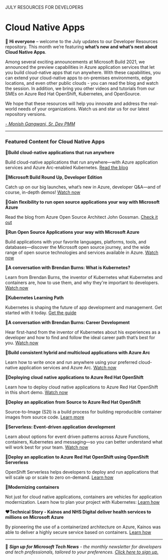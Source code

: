 JULY RESOURCES FOR DEVELOPERS
# Cloud Native Apps 

:wave: **Hi everyone** – welcome to the July updates to our Developer Resources repository. This month we’re featuring **what’s new and what’s next about Cloud Native Apps**. 

Among several exciting announcements at Microsoft Build 2021, we announced the preview capabilities in Azure application services that let you build cloud-native apps that run anywhere. With these capabilities, you can extend your cloud-native apps to on-premises environments, edge locations, and even other public clouds - you can read the blog and watch the session. In addition, we bring you other videos and tutorials from our SMEs on Azure Red Hat OpenShift, Kubernetes, and OpenSource. 

We hope that these resources will help you innovate and address the real-world needs of your organizations. Watch us and star us for our latest repository versions.

*[- Monish Gangwani, Sr. Dev PMM](https://www.linkedin.com/in/monisg/)*  

---

 ### Featured Content for Cloud Native Apps 

:scroll:**Build cloud-native applications that run anywhere**

Build cloud-native applications that run anywhere—with Azure application services and Azure Arc-enabled Kubernetes. [Read the blog ](https://azure.microsoft.com/en-us/blog/build-cloudnative-applications-that-run-anywhere/?ocid=AID3034986)

:cinema:**Microsoft Build Round Up, Developer Edition**

Catch up on our big launches, what’s new in Azure, developer Q&A—and of course, in-depth demos! [Watch now](https://info.microsoft.com/ww-ondemand-microsoft-build-round-up-developer-edition.html?lcid=en-us/?ocid=AID3034986)  

:scroll:**Gain flexibility to run open source applications your way with Microsoft Azure**

Read the blog from Azure Open Source Architect John Gossman. [Check it out](https://azure.microsoft.com/en-us/blog/gain-flexibility-to-run-open-source-applications-your-way-with-microsoft-azure/?ocid=AID3034986)

:cinema:**Run Open Source Applications your way with Microsoft Azure** 

Build applications with your favorite languages, platforms, tools, and databases—discover the Microsoft open source journey, and the wide range of open source technologies and services available in Azure. [Watch now]( https://docs.microsoft.com/en-us/events/build-may-2021/azure/breakouts/brk230/?ocid=AID3034986) 

:cinema:**A conversation with Brendan Burns: What is Kubernetes?** 

Learn from Brendan Burns, the inventor of Kubernetes what Kubernetes and containers are, how to use them, and why they're important to developers. [Watch now](https://www.youtube.com/watch?app=desktop&v=q1PcAawa4Bg&list=PLLasX02E8BPCrIhFrc_ZiINhbRkYMKdPT/?ocid=AID3034986)

:scroll:**Kubernetes Learning Path** 

Kubernetes is shaping the future of app development and management. Get started with it today. [Get the guide](https://azure.microsoft.com/en-us/resources/kubernetes-learning-path/?ocid=AID3034986)

:cinema:**A conversation with Brendan Burns: Career Development**

Hear first-hand from the inventor of Kubernetes about his experiences as a developer and how to find and follow the ideal career path that’s best for you. [Watch now](https://www.youtube.com/watch?app=desktop&v=dCQzrnUYR-c&list=PLLasX02E8BPCrIhFrc_ZiINhbRkYMKdPT&index=2/?ocid=AID3034986)    

:cinema:**Build consistent hybrid and multicloud applications with Azure Arc**

Learn how to write once and run anywhere using your preferred cloud-native application services and Azure Arc. [Watch now](https://docs.microsoft.com/en-us/events/build-may-2021/azure/breakouts/brk233/?ocid=AID3034986)

:cinema:**Deploying cloud native applications to Azure Red Hat OpenShift** 

Learn how to deploy cloud native applications to Azure Red Hat OpenShift in this short demo. [Watch now ](https://azure.microsoft.com/en-us/resources/videos/deploying-cloud-native-applications-to-azure-red-hat-openshift/?ocid=AID3034986)

:scroll:**Deploy an application from Source to Azure Red Hat OpenShift** 

Source-to-Image (S2I) is a build process for building reproducible container images from source code. [Learn more](https://docs.microsoft.com/en-us/azure/openshift/howto-deploy-with-s2i/?ocid=AID3034986)

:cinema:**Serverless: Event-driven application development**

Learn about options for event driven patterns across Azure Functions, containers, Kubernetes and messaging—so you can better understand what will work best for your team. [Watch now](https://docs.microsoft.com/en-us/events/build-may-2021/azure/breakouts/brk232/?ocid=AID3034986)

:scroll:**Deploy an application to Azure Red Hat OpenShift using OpenShift Serverless**

OpenShift Serverless helps developers to deploy and run applications that will scale up or scale to zero on-demand. [Learn how](https://docs.microsoft.com/en-us/azure/openshift/howto-deploy-with-serverless/?ocid=AID3034986)

:scroll:**Modernizing containers**

Not just for cloud native applications, containers are vehicles for application modernization. Learn how to plan your project with Kubernetes: [Learn how](https://mybuild.microsoft.com/sessions/fd09c810-26ad-45bd-957b-1a70b74d93ec?source=sessions/?ocid=AID3034986)

:hearts:**Technical Story - Kainos and NHS Digital deliver health services to millions on Microsoft Azure**

 By pioneering the use of a containerized architecture on Azure, Kainos was able to deliver a highly secure service based on containers. [Learn how](https://customers.microsoft.com/en-us/story/1368348549535774520-kainos-and-nhs-digital-deliver-health-services-to-millions-on-microsoft-azure/?ocid=AID3034986)

---

:bookmark: ***Sign up for Microsoft Tech News** - the monthly newsletter for developers and tech professionals, tailored to your preferences. [Click here to sign up.](https://developer.microsoft.com/en-us/Newsletter/?ocid=AID3034986)*
